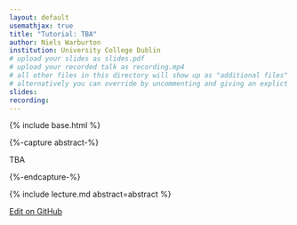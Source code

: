 ```yaml
---
layout: default
usemathjax: true
title: "Tutorial: TBA"
author: Niels Warburton
institution: University College Dublin
# upload your slides as slides.pdf
# upload your recorded talk as recording.mp4
# all other files in this directory will show up as "additional files"
# alternatively you can override by uncommenting and giving an explict URL:
slides: 
recording: 
---
```

{% include base.html %}

{%-capture abstract-%}

TBA

{%-endcapture-%}

<div class="col-xs-12" markdown="1">
{% include lecture.md abstract=abstract %}

[Edit on GitHub](https://github.com/EinsteinToolkit/et2021uiuc/edit/master/{{page.path}})
</div>
